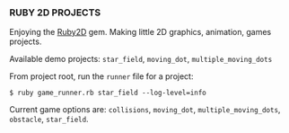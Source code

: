 ### RUBY 2D PROJECTS ###

Enjoying the [Ruby2D](https://www.ruby2d.com/learn/colors/) gem. Making little 2D graphics, animation, games projects.

Available demo projects: `star_field`, `moving_dot`, `multiple_moving_dots`

From project root, run the `runner` file for a project:

```
$ ruby game_runner.rb star_field --log-level=info
```

Current game options are: `collisions`, `moving_dot`, `multiple_moving_dots`, `obstacle`, `star_field`.